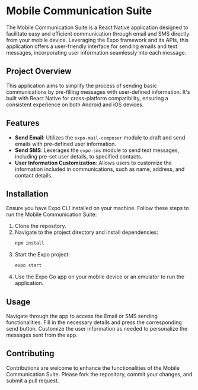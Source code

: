 # Mobile Communication Suite

The Mobile Communication Suite is a React Native application designed to facilitate easy and efficient communication through email and SMS directly from your mobile device. Leveraging the Expo framework and its APIs, this application offers a user-friendly interface for sending emails and text messages, incorporating user information seamlessly into each message.

## Project Overview

This application aims to simplify the process of sending basic communications by pre-filling messages with user-defined information. It's built with React Native for cross-platform compatibility, ensuring a consistent experience on both Android and iOS devices.

## Features

- **Send Email**: Utilizes the `expo-mail-composer` module to draft and send emails with pre-defined user information.
- **Send SMS**: Leverages the `expo-sms` module to send text messages, including pre-set user details, to specified contacts.
- **User Information Customization**: Allows users to customize the information included in communications, such as name, address, and contact details.

## Installation

Ensure you have Expo CLI installed on your machine. Follow these steps to run the Mobile Communication Suite:

1. Clone the repository.
2. Navigate to the project directory and install dependencies:
   ```bash
   npm install
   ```
3. Start the Expo project:
   ```bash
   expo start
   ```
4. Use the Expo Go app on your mobile device or an emulator to run the application.

## Usage

Navigate through the app to access the Email or SMS sending functionalities. Fill in the necessary details and press the corresponding send button. Customize the user information as needed to personalize the messages sent from the app.

## Contributing

Contributions are welcome to enhance the functionalities of the Mobile Communication Suite. Please fork the repository, commit your changes, and submit a pull request.
